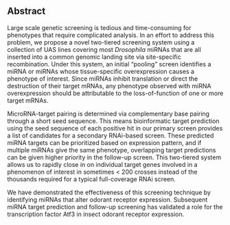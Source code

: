 ## Abstract

Large scale genetic screening is tedious and time-consuming for phenotypes that require complicated analysis. In an effort to address this problem, we propose a novel two-tiered screening system using a collection of UAS lines covering most *Drosophila* miRNAs that are all inserted into a common genomic landing site via site-specific recombination. Under this system, an initial “pooling” screen identifies a miRNA or miRNAs whose tissue-specific overexpression causes a phenotype of interest. Since miRNAs inhibit translation or direct the destruction of their target mRNAs, any phenotype observed with miRNA overexpression should be attributable to the loss-of-function of one or more target mRNAs.

MicroRNA-target pairing is determined via complementary base pairing through a short seed sequence. This means bioinformatic target prediction using the seed sequence of each positive hit in our primary screen provides a list of candidates for a secondary RNAi-based screen. These predicted miRNA targets can be prioritized based on expression pattern, and if multiple miRNAs give the same phenotype, overlapping target predictions can be given higher priority in the follow-up screen. This two-tiered system allows us to rapidly close in on individual target genes involved in a phenomenon of interest in sometimes < 200 crosses instead of the thousands required for a typical full-coverage RNAi screen.

We have demonstrated the effectiveness of this screening technique by identifying miRNAs that alter odorant receptor expression. Subsequent miRNA target prediction and follow-up screening has validated a role for the transcription factor Atf3 in insect odorant receptor expression.